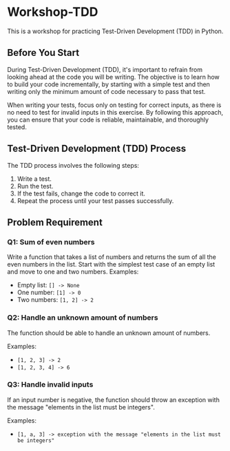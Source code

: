 # Workshop-TDD

This is a workshop for practicing Test-Driven Development (TDD) in Python.

## Before You Start

During Test-Driven Development (TDD), it's important to refrain from looking ahead at the code you will be writing. The objective is to learn how to build your code incrementally, by starting with a simple test and then writing only the minimum amount of code necessary to pass that test.

When writing your tests, focus only on testing for correct inputs, as there is no need to test for invalid inputs in this exercise. By following this approach, you can ensure that your code is reliable, maintainable, and thoroughly tested.

## Test-Driven Development (TDD) Process

The TDD process involves the following steps:

1. Write a test.
2. Run the test.
3. If the test fails, change the code to correct it.
4. Repeat the process until your test passes successfully.

## Problem Requirement

### Q1: Sum of even numbers

Write a function that takes a list of numbers and returns the sum of all the even numbers in the list. Start with the simplest test case of an empty list and move to one and two numbers.
Examples:

* Empty list: `[] -> None`
* One number: `[1] -> 0`
* Two numbers: `[1, 2] -> 2`

### Q2: Handle an unknown amount of numbers

The function should be able to handle an unknown amount of numbers.

Examples:

* `[1, 2, 3] -> 2`
* `[1, 2, 3, 4] -> 6`

### Q3: Handle invalid inputs

If an input number is negative, the function should throw an exception with the message "elements in the list must be integers".

Examples:

* `[1, a, 3] -> exception with the message "elements in the list must be integers"`